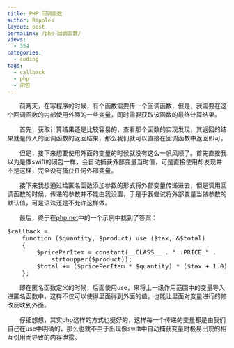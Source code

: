 ```yaml
---
title: PHP 回调函数
author: Ripples
layout: post
permalink: /php-回调函数/
views:
  - 354
categories:
  - coding
tags:
  - callback
  - php
  - 闭包
---
```

<p style="text-indent: 2em;">
  前两天，在写程序的时候，有个函数需要传一个回调函数，但是，我需要在<span style="text-indent: 32px;">这个回调函数的内部使用外面的一些变量，同时需要获取该函数的最终计算结果。</span>
</p>

<p style="text-indent: 2em;">
  <span style="text-indent: 32px;">首先，获取计算结果还是比较容易的，查看那个函数的实现发现，其返回的结果就是传入的回调函数的返回结果，那么我们就可以直接在回调函数中返回即可。</span>
</p>

<!--more-->

<p style="text-indent: 2em;">
  但是，接下来想要使用外面的变量的时候就没有这么一帆风顺了。首先直接我以为是像swift的闭包一样，会自动捕获外部变量当时值，可是直接使用却发现并不是这样，完全没有捕获任何外部变量。
</p>

<p style="text-indent: 2em;">
  接下来我想通过给匿名函数添加参数的形式将外部变量传递进去，但是调用回调函数的时候，传递的参数并不能由我设置，于是乎我尝试将外部变量当做参数的默认值，可是语法还是不允许这样做。
</p>

<p style="text-indent: 2em;">
  最后，终于在<a href="http://php.net/manual/zh/language.types.callable.php" target="_blank">php.net</a>中的一个示例中找到了答案：
</p>

<pre class="brush:php;toolbar:false">$callback&nbsp;=
&nbsp;&nbsp;&nbsp;&nbsp;function&nbsp;($quantity,&nbsp;$product)&nbsp;use&nbsp;($tax,&nbsp;&$total)
&nbsp;&nbsp;&nbsp;&nbsp;{
&nbsp;&nbsp;&nbsp;&nbsp;&nbsp;&nbsp;&nbsp;&nbsp;$pricePerItem&nbsp;=&nbsp;constant(__CLASS__&nbsp;.&nbsp;"::PRICE_"&nbsp;.
&nbsp;&nbsp;&nbsp;&nbsp;&nbsp;&nbsp;&nbsp;&nbsp;&nbsp;&nbsp;&nbsp;&nbsp;strtoupper($product));
&nbsp;&nbsp;&nbsp;&nbsp;&nbsp;&nbsp;&nbsp;&nbsp;$total&nbsp;+=&nbsp;($pricePerItem&nbsp;*&nbsp;$quantity)&nbsp;*&nbsp;($tax&nbsp;+&nbsp;1.0);
&nbsp;&nbsp;&nbsp;&nbsp;};</pre>

<p style="text-indent: 2em;">
  即在匿名函数定义的时候，后面使用use，来将上一级作用范围中的变量导入进匿名函数中，这样不仅可以使得里面得到外面的值，也能让里面对变量进行的修改反映到外面。
</p>

<p style="text-indent: 2em;">
  仔细想想，其实php这样的方式也挺好的，这样每一个传递的变量都是由我们自己在use中明确的，那么也就不至于出现像swift中自动捕获变量时极易出现的相互引用而导致的内存泄露。
</p>
